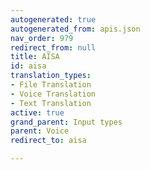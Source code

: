 ```yaml
---
autogenerated: true
autogenerated_from: apis.json
nav_order: 979
redirect_from: null
title: AISA
id: aisa
translation_types:
- File Translation
- Voice Translation
- Text Translation
active: true
grand_parent: Input types
parent: Voice
redirect_to: aisa

---
```


